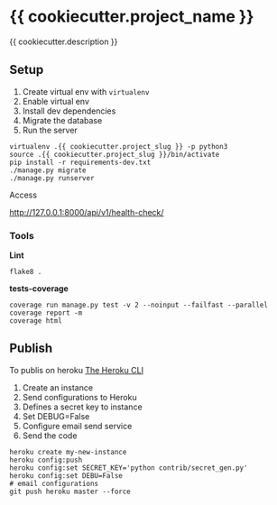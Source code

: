# {{ cookiecutter.project_name }}

{{ cookiecutter.description }}

## Setup

1. Create virtual env with `virtualenv`
2. Enable virtual env
3. Install dev dependencies
4. Migrate the database
5. Run the server

```console
virtualenv .{{ cookiecutter.project_slug }} -p python3
source .{{ cookiecutter.project_slug }}/bin/activate
pip install -r requirements-dev.txt
./manage.py migrate
./manage.py runserver
```

Access

http://127.0.0.1:8000/api/v1/health-check/

### Tools

**Lint**

```console
flake8 .
```

**tests-coverage**

```console
coverage run manage.py test -v 2 --noinput --failfast --parallel
coverage report -m
coverage html
```

## Publish

To publis on heroku [The Heroku CLI](https://devcenter.heroku.com/articles/heroku-cli)

1. Create an instance
2. Send configurations to Heroku
3. Defines a secret key to instance
4. Set DEBUG=False
5. Configure email send service
6. Send the code

```console
heroku create my-new-instance
heroku config:push
heroku config:set SECRET_KEY='python contrib/secret_gen.py'
heroku config:set DEBU=False
# email configurations
git push heroku master --force
```